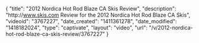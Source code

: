 {
    "title": "2012 Nordica Hot Rod Blaze CA Skis Review",
    "description": "http:\/\/www.skis.com Review for the 2012 Nordica Hot Rod Blaze CA Skis",
    "videoid": "3767227",
    "date_created": "1411361278",
    "date_modified": "1418182024",
    "type": "captivate",
    "layout": "video",
    "url": "\/v\/2012-nordica-hot-rod-blaze-ca-skis-review\/3767227"
}